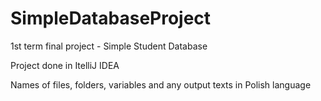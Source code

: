 # SimpleDatabaseProject
1st term final project - Simple Student Database

Project done in ItelliJ IDEA

Names of files, folders, variables and any output texts in Polish language
